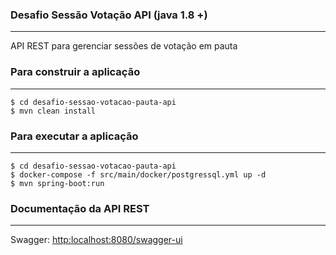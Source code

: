 ### Desafio Sessão Votação API (java 1.8 +)
-------------------

API REST para gerenciar sessões de votação em pauta

### Para construir a aplicação
-------------------

	$ cd desafio-sessao-votacao-pauta-api
	$ mvn clean install

### Para executar a aplicação
-------------------

	$ cd desafio-sessao-votacao-pauta-api
	$ docker-compose -f src/main/docker/postgressql.yml up -d
	$ mvn spring-boot:run

### Documentação da API REST
-------------------

Swagger: <http:localhost:8080/swagger-ui>
